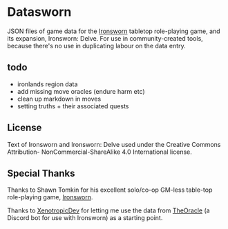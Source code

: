 # Datasworn

JSON files of game data for the [Ironsworn](http://ironswornrpg.com) tabletop role-playing game, and its expansion, Ironsworn: Delve. For use in community-created tools, because there's no use in duplicating labour on the data entry.

## todo
* ironlands region data
* add missing move oracles (endure harm etc)
* clean up markdown in moves
* setting truths + their associated quests

## License

Text of Ironsworn and Ironsworn: Delve used under the Creative Commons Attribution- NonCommercial-ShareAlike 4.0 International license.

## Special Thanks

Thanks to Shawn Tomkin for his excellent solo/co-op GM-less table-top role-playing game, [Ironsworn](https://www.ironswornrpg.com/).

Thanks to [XenotropicDev](https://github.com/XenotropicDev) for letting me use the data from [TheOracle](https://github.com/XenotropicDev/TheOracle) (a Discord bot for use with Ironsworn) as a starting point.

